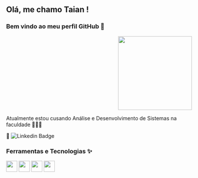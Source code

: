 ## Olá, me chamo Taian ! 
### Bem vindo ao meu perfil GitHub 👋

<p align="right">
  <img src="https://c.tenor.com/nlGcQWb4MisAAAAC/piske-usagi.gif" width="200">
</p>

Atualmente estou cusando Análise e Desenvolvimento de Sistemas na faculdade 👩🏼‍💻

📌 ![Linkedin Badge](https://img.shields.io/badge/-Linkedin-blue?style=flat-square&logoColor=white&link=www.linkedin.com/in/taian-r-castro-venuto-a06961197)

### Ferramentas e Tecnologias ✨

<img src="https://cdn.jsdelivr.net/gh/devicons/devicon/icons/css3/css3-original.svg" width="30" height="30"/>  <img src="https://cdn.jsdelivr.net/gh/devicons/devicon/icons/html5/html5-original.svg" width="30" height="30"/>  <img src="https://cdn.jsdelivr.net/gh/devicons/devicon/icons/javascript/javascript-original.svg" width="30" height="30"/>  <img src="https://cdn.jsdelivr.net/gh/devicons/devicon/icons/vscode/vscode-original.svg" width="30" height="30"/>




